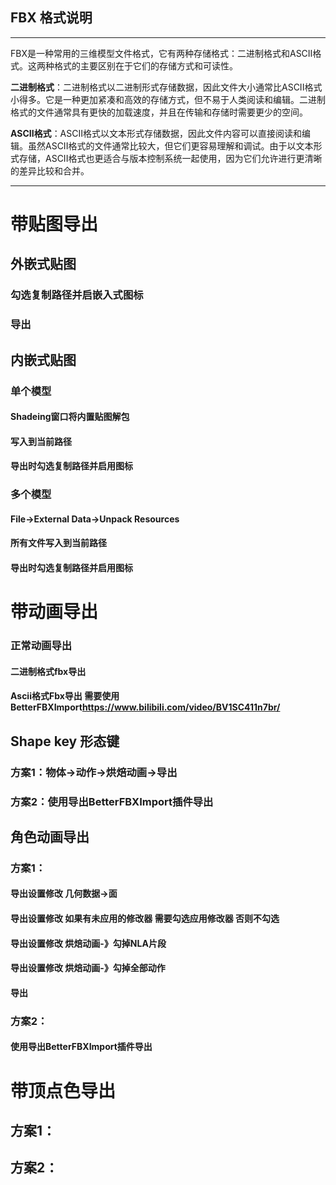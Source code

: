 ## FBX 格式说明
---
FBX是一种常用的三维模型文件格式，它有两种存储格式：二进制格式和ASCII格式。这两种格式的主要区别在于它们的存储方式和可读性。

**二进制格式**：二进制格式以二进制形式存储数据，因此文件大小通常比ASCII格式小得多。它是一种更加紧凑和高效的存储方式，但不易于人类阅读和编辑。二进制格式的文件通常具有更快的加载速度，并且在传输和存储时需要更少的空间。

**ASCII格式**：ASCII格式以文本形式存储数据，因此文件内容可以直接阅读和编辑。虽然ASCII格式的文件通常比较大，但它们更容易理解和调试。由于以文本形式存储，ASCII格式也更适合与版本控制系统一起使用，因为它们允许进行更清晰的差异比较和合并。

---


# 带贴图导出
## 外嵌式贴图
### 勾选复制路径并启嵌入式图标
### 导出
## 内嵌式贴图
### 单个模型
#### Shadeing窗口将内置贴图解包
#### 写入到当前路径
#### 导出时勾选复制路径并启用图标
### 多个模型

#### File->External Data->Unpack Resources
#### 所有文件写入到当前路径
#### 导出时勾选复制路径并启用图标



# 带动画导出
### 正常动画导出
#### 二进制格式fbx导出
#### Ascii格式Fbx导出  需要使用BetterFBXImport<https://www.bilibili.com/video/BV1SC411n7br/>

## Shape key 形态键
### 方案1：物体->动作->烘焙动画->导出
### 方案2：使用导出BetterFBXImport插件导出

## 角色动画导出
### 方案1：
#### 导出设置修改   几何数据->面
#### 导出设置修改 如果有未应用的修改器 需要勾选应用修改器 否则不勾选
#### 导出设置修改 烘焙动画-》勾掉NLA片段
#### 导出设置修改 烘焙动画-》勾掉全部动作
#### 导出 

### 方案2：
#### 使用导出BetterFBXImport插件导出

# 带顶点色导出

## 方案1：
## 方案2：

